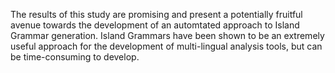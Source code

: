 The results of this study are promising and present a potentially fruitful avenue towards the development of an automtated approach to Island Grammar generation. Island Grammars have been shown to be an extremely useful approach for the development of multi-lingual analysis tools, but can be time-consuming to develop.
